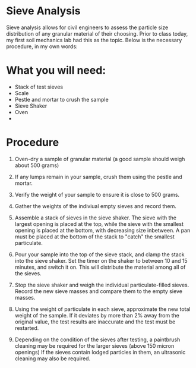 # Sieve Analysis


Sieve analysis allows for civil engineers to assess the particle size distribution of any granular material of their choosing. Prior to class today, my first soil mechanics lab had this as the topic. Below is the necessary procedure, in my own words: 

# What you will need: 

  - Stack of test sieves
  - Scale
  - Pestle and mortar to crush the sample
  - Sieve Shaker 
  - Oven
  - 
  

# Procedure

  1. Oven-dry a sample of granular material (a good sample should weigh about 500 grams)

2. If any lumps remain in your sample, crush them using the pestle and mortar.

3. Verify the weight of your sample to ensure it is close to 500 grams. 

4. Gather the weights of the indiviual empty sieves and record them. 

5. Assemble a stack of sieves in the sieve shaker. The sieve with the largest opening is placed at the top, while the sieve with the smallest opening is placed at the bottom, with decreasing size inbetween. A pan must be placed at the bottom of the stack to "catch" the smallest particulate.

6. Pour your sample into the top of the sieve stack, and clamp the stack into the sieve shaker. Set the timer on the shaker to between 10 and 15 minutes, and switch it on. This will distribute the material among all of the sieves. 

7. Stop the sieve shaker and weigh the individual particulate-filled sieves. Record the new sieve masses and compare them to the empty sieve masses. 

8. Using the weight of particulate in each sieve, approximate the new total weight of the sample. If it deviates by more than 2% away from the original value, the test results are inaccurate and the test must be restarted. 

9. Depending on the condition of the sieves after testing, a paintbrush cleaning may be required for the larger sieves (above 150 micron openings) If the sieves contain lodged particles in them, an ultrasonic cleaning may also be required. 

 





